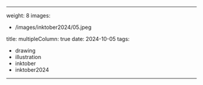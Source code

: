 
---
weight: 8
images:
- /images/inktober2024/05.jpeg

title:
multipleColumn: true
date: 2024-10-05
tags:
- drawing
- illustration
- inktober
- inktober2024
---

